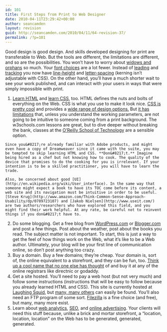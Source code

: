 ```yaml
---
id: 101
title: First Steps from Print to Web Designer
date: 2010-04-11T23:29:42+00:00
author: seancamden
layout: revision
guid: http://seancamden.com/2010/04/11/64-revision-37/
permalink: /?p=101
---
```

Good design is good design. And skills developed designing for print are transferable to Web. But the tools are different, the limitations are different, and so are the possibilities. You won&#8217;t have to worry about [widows and orphans](http://en.wikipedia.org/wiki/Widows_and_orphans) so much. Your [font choices](http://www.ampsoft.net/webdesign-l/WindowsMacFonts.html) are a lot fewer. Instead of [leading](http://en.wikipedia.org/wiki/Leading) and [tracking](http://en.wikipedia.org/wiki/Kerning) you now have [line-height](http://www.w3schools.com/css/pr_dim_line-height.asp) and [letter-spacing](http://www.w3schools.com/css/pr_text_letter-spacing.asp) (kerning isn&#8217;t adjustable with CSS). On the other hand, you&#8217;ll have a much shorter wait to see your work published, and can interact with your users in ways that were simply impossible with print.

  1. [Learn HTML](http://www.w3schools.com/html/default.asp) and [learn CSS](http://www.w3schools.com/css/default.asp), too. HTML defines the nuts and bolts of everything on the Web. CSS is what you use to make it look nice. [CSS is pretty cool](http://www.cssbeauty.com/gallery/) and provides a [wide range of design options.](http://www.csszengarden.com/) But [it has limitations](http://net.tutsplus.com/articles/web-roundups/are-you-making-these-10-css-mistakes/) that, unless you understand the working parameters, are not going to be intuitive to someone coming from a print background. The w3schools.com lessons are great, but to dive deeper without breaking the bank, classes at the [O&#8217;Reilly School of Technology](http://www.oreillyschool.com/courses/htmlcss/) are a sensible option.
  
    Since you&#8217;re already familiar with Adobe products, and might even have a copy of Dreamweaver since it came with the suite, you may be tempted to skip learning HTML and CSS. **Don&#8217;t.** Imagine being hired as a chef but not knowing how to cook. The quality of the device that promises to do the cooking for you is irrelevant. If your intention is to be a skilled practitioner, you will have to learn the trade.
  
    Also, be concerned about good [UI](http://en.wikipedia.org/wiki/User_interface). In the same way that someone might expect a book to have its TOC come before its content, a web site and its navigation must be intuitive in order to be useful. [Steve Krug](http://www.amazon.com/Think-Common-Sense-Approach-Usability/dp/0789723107) and [Jakob Nielsen](http://www.useit.com/) are two authors/researchers who have explored this field, and you might find their work helpful. At any rate, be careful not to reinvent things if you don&#8217;t have to.
  2. Do some blogging. Get a free blog from [WordPress.com](http://wordpress.com/) or [Blogger.com](https://www.blogger.com/start) and post a few things. Post about the weather, post about the books you read. The subject matter is not important. To start, this is just a way to get the feel of how things work on the Web, what it&#8217;s like to be a Web author. Ultimately, your blog will be your first line of communication online, so don&#8217;t post anything too crazy.
  3. Buy a domain. Buy a few domains; they&#8217;re cheap. Your domain is, sort of, the online equivalent to a storefront, and they can be fun, too. [Think up a cool name that no one else has thought](http://instantdomainsearch.com/) of and buy it at any of the online registrars like directnic or godaddy.
  4. Get a site hosted. You&#8217;ll need to pay a web host (but not very much) and follow some instructions (instructions that will be easy to follow because you already learned HTML and CSS). This site is currently hosted at [Laughing Squid](http://laughingsquid.us/), but [many, many others](http://www.google.com/search?q=web+hosting&ie=utf-8&oe=utf-8&aq=t&rls=org.mozilla:en-US:official&client=firefox-a) can easily be found. You&#8217;ll also need an FTP program of some sort. [Filezilla](http://fileZilla-project.org/) is a fine choice (and free), but many, many more exist.
  5. Learn about [web analytics](http://www.getclicky.com/), [SEO](http://en.wikipedia.org/wiki/Search_engine_optimization), and [online advertising](http://www.Google.com/AdWords). Your clients will need this stuff because, unlike a brick and mortar storefront, a &#8220;location, location, location&#8221; on the Web has to be generated, generated, generated.